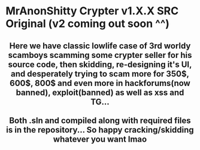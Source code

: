 # MrAnonShitty Crypter v1.X.X SRC Original (v2 coming out soon ^^)
<h2 align="center">
Here we have classic lowlife case of 3rd worldy scamboys scamming some crypter seller for his source code, then skidding, re-designing it's UI, and desperately trying to scam more for 350$, 600$, 800$ and even more in hackforums(now banned), exploit(banned) as well as xss and TG...<br>
<br>Both .sln and compiled along with required files is in the repository... So happy cracking/skidding whatever you want lmao<br> </h2>
